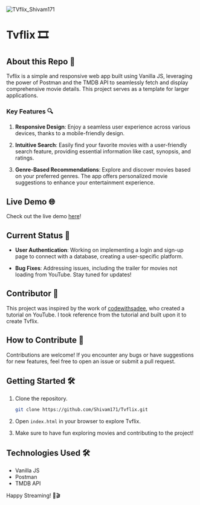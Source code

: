 ![TVflix_Shivam171](https://github.com/user-attachments/assets/603a3873-e5ac-4d0e-ad74-5419e9b9602f)

# Tvflix 🎞

## About this Repo 🚀

Tvflix is a simple and responsive web app built using Vanilla JS, leveraging the power of Postman and the TMDB API to seamlessly fetch and display comprehensive movie details. This project serves as a template for larger applications.

### Key Features 🔍

1. **Responsive Design**: Enjoy a seamless user experience across various devices, thanks to a mobile-friendly design.

2. **Intuitive Search**: Easily find your favorite movies with a user-friendly search feature, providing essential information like cast, synopsis, and ratings.

3. **Genre-Based Recommendations**: Explore and discover movies based on your preferred genres. The app offers personalized movie suggestions to enhance your entertainment experience.

## Live Demo 🌐

Check out the live demo [here](https://shivam171-tvflix.netlify.app/)!

## Current Status 🚧

- **User Authentication**: Working on implementing a login and sign-up page to connect with a database, creating a user-specific platform.

- **Bug Fixes**: Addressing issues, including the trailer for movies not loading from YouTube. Stay tuned for updates!

## Contributor 🙌

This project was inspired by the work of [codewithsadee](https://www.youtube.com/codewithsadee), who created a tutorial on YouTube. I took reference from the tutorial and built upon it to create Tvflix.

## How to Contribute 🤝

Contributions are welcome! If you encounter any bugs or have suggestions for new features, feel free to open an issue or submit a pull request.

## Getting Started 🛠️

1. Clone the repository.
   ```bash
   git clone https://github.com/Shivam171/Tvflix.git
   ```

2. Open `index.html` in your browser to explore Tvflix.

3. Make sure to have fun exploring movies and contributing to the project!

## Technologies Used 🛠️

- Vanilla JS
- Postman
- TMDB API

Happy Streaming! 🍿🎬
